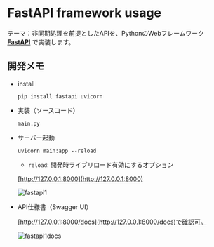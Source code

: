 # FastAPI framework usage

テーマ：非同期処理を前提としたAPIを、PythonのWebフレームワーク [__FastAPI__](https://github.com/tiangolo/fastapi) で実装します。


## 開発メモ

- install

    ```
    pip install fastapi uvicorn
    ```

- 実装（ソースコード）

    `main.py`

- サーバー起動

    ```
    uvicorn main:app --reload
    ```
    - `reload`: 開発時ライブリロード有効にするオプション

    [http://127.0.0.1:8000](http://127.0.0.1:8000)

    ![fastapi1](https://user-images.githubusercontent.com/33124627/75401005-3597a400-5944-11ea-8767-510e1ec04d54.png)

- API仕様書（Swagger UI）

    [http://127.0.0.1:8000/docs](http://127.0.0.1:8000/docs)で確認可。

    ![fastapi1docs](https://user-images.githubusercontent.com/33124627/75412158-f6c61600-5964-11ea-9f78-011d78ae8958.png)

